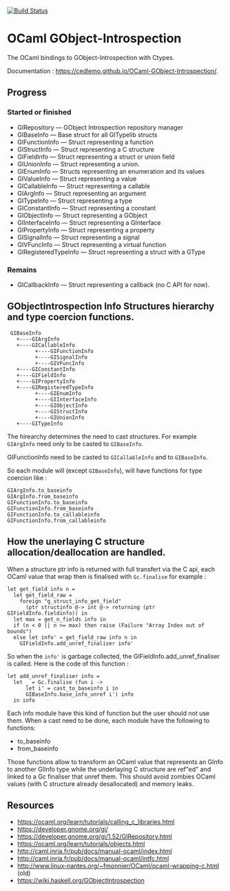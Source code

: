 [![Build Status](https://travis-ci.org/cedlemo/OCaml-GObject-Introspection.svg?branch=master)](https://travis-ci.org/cedlemo/OCaml-GObject-Introspection)

# OCaml GObject-Introspection

The OCaml bindings to GObject-Introspection with Ctypes.

Documentation : https://cedlemo.github.io/OCaml-GObject-Introspection/.

## Progress

  ### Started or finished

  * GIRepository — GObject Introspection repository manager
  * GIBaseInfo — Base struct for all GITypelib structs
  * GIFunctionInfo — Struct representing a function
  * GIStructInfo — Struct representing a C structure
  * GIFieldInfo — Struct representing a struct or union field
  * GIUnionInfo — Struct representing a union.
  * GIEnumInfo — Structs representing an enumeration and its values
  * GIValueInfo — Struct representing a value
  * GICallableInfo — Struct representing a callable
  * GIArgInfo — Struct representing an argument
  * GITypeInfo — Struct representing a type
  * GIConstantInfo — Struct representing a constant
  * GIObjectInfo — Struct representing a GObject
  * GIInterfaceInfo — Struct representing a GInterface
  * GIPropertyInfo — Struct representing a property
  * GISignalInfo — Struct representing a signal
  * GIVFuncInfo — Struct representing a virtual function
  * GIRegisteredTypeInfo — Struct representing a struct with a GType

  ### Remains

  * GICallbackInfo — Struct representing a callback (no C API for now).

## GObjectIntrospection Info Structures hierarchy and type coercion functions.

     GIBaseInfo
       +----GIArgInfo
       +----GICallableInfo
             +----GIFunctionInfo
             +----GISignalInfo
             +----GIVFuncInfo
       +----GIConstantInfo
       +----GIFieldInfo
       +----GIPropertyInfo
       +----GIRegisteredTypeInfo
             +----GIEnumInfo
             +----GIInterfaceInfo
             +----GIObjectInfo
             +----GIStructInfo
             +----GIUnionInfo
       +----GITypeInfo

The hirearchy determines the need to cast structures. For example `GIArgInfo`
need only to be casted to `GIBaseInfo`.

GIFunctionInfo need to be casted to `GICallableInfo` and to `GIBaseInfo`.

So each module will (except `GIBaseInfo`), will have functions for type coercion
like :

    GIArgInfo.to_baseinfo
    GIArgInfo.from_baseinfo
    GIFunctionInfo.to_baseinfo
    GIFunctionInfo.from_baseinfo
    GIFunctionInfo.to_callableinfo
    GIFunctionInfo.from_callableinfo

## How the unerlaying C structure allocation/deallocation are handled.

When a structure ptr info is returned with full transfert via the C api, each
OCaml value that wrap then is finalised with `Gc.finalise` for example :


    let get_field info n =
      let get_field_raw =
        foreign "g_struct_info_get_field"
          (ptr structinfo @-> int @-> returning (ptr GIFieldInfo.fieldinfo)) in
      let max = get_n_fields info in
      if (n < 0 || n >= max) then raise (Failure "Array Index out of bounds")
      else let info' = get_field_raw info n in
        GIFieldInfo.add_unref_finaliser info'

So when the `info'` is garbage collected, the GIFieldInfo.add_unref_finaliser is
called. Here is the code of this function :


    let add_unref_finaliser info =
      let _ = Gc.finalise (fun i ->
          let i' = cast_to_baseinfo i in
          GIBaseInfo.base_info_unref i') info
      in info

Each info module have this kind of function but the user should not use them.
When a cast need to be done, each module have the following to functions:

*  to_baseinfo
*  from_baseinfo

Those functions allow to transform an OCaml value that represents an GInfo to
another GIInfo type while the underlaying C structure are ref"ed" and linked to
a Gc finaliser that unref them. This should avoid zombies OCaml values (with
C structure already desallocated) and memory leaks.

## Resources

*  https://ocaml.org/learn/tutorials/calling_c_libraries.html
*  https://developer.gnome.org/gi/
*  https://developer.gnome.org/gi/1.52/GIRepository.html
*  https://ocaml.org/learn/tutorials/objects.html
*  http://caml.inria.fr/pub/docs/manual-ocaml/index.html
*  http://caml.inria.fr/pub/docs/manual-ocaml/intfc.html
*  http://www.linux-nantes.org/~fmonnier/OCaml/ocaml-wrapping-c.html (old)
*  https://wiki.haskell.org/GObjectIntrospection

